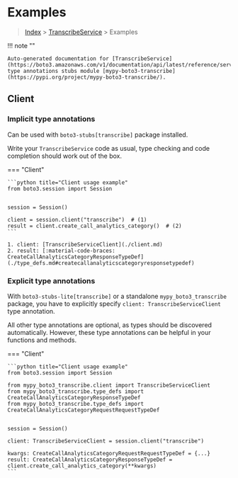 # Examples

> [Index](../README.md) > [TranscribeService](./README.md) > Examples

!!! note ""

    Auto-generated documentation for [TranscribeService](https://boto3.amazonaws.com/v1/documentation/api/latest/reference/services/transcribe.html#TranscribeService)
    type annotations stubs module [mypy-boto3-transcribe](https://pypi.org/project/mypy-boto3-transcribe/).

## Client

### Implicit type annotations

Can be used with `boto3-stubs[transcribe]` package installed.

Write your `TranscribeService` code as usual,
type checking and code completion should work out of the box.


=== "Client"

    ```python title="Client usage example"
    from boto3.session import Session


    session = Session()

    client = session.client("transcribe")  # (1)
    result = client.create_call_analytics_category()  # (2)
    ```

    1. client: [TranscribeServiceClient](./client.md)
    2. result: [:material-code-braces: CreateCallAnalyticsCategoryResponseTypeDef](./type_defs.md#createcallanalyticscategoryresponsetypedef) 






### Explicit type annotations

With `boto3-stubs-lite[transcribe]`
or a standalone `mypy_boto3_transcribe` package, you have to explicitly specify `client: TranscribeServiceClient` type annotation.

All other type annotations are optional, as types should be discovered automatically.
However, these type annotations can be helpful in your functions and methods.


=== "Client"

    ```python title="Client usage example"
    from boto3.session import Session

    from mypy_boto3_transcribe.client import TranscribeServiceClient
    from mypy_boto3_transcribe.type_defs import CreateCallAnalyticsCategoryResponseTypeDef
    from mypy_boto3_transcribe.type_defs import CreateCallAnalyticsCategoryRequestRequestTypeDef


    session = Session()

    client: TranscribeServiceClient = session.client("transcribe")

    kwargs: CreateCallAnalyticsCategoryRequestRequestTypeDef = {...}
    result: CreateCallAnalyticsCategoryResponseTypeDef = client.create_call_analytics_category(**kwargs)
    ```






